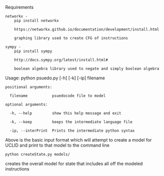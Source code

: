 Requirements

    networkx -
        pip install networkx

        https://networkx.github.io/documentation/development/install.html

        graphing library used to create CFG of instructions

    sympy - 
        pip install sympy

        http://docs.sympy.org/latest/install.html#

        boolean algebra library used to negate and simply boolean algebra


Usage: 
    python psuedo.py [-h] [-k] [-ip] filename

    positional arguments:

      filename           psuedocode file to model

    optional arguments:

      -h, --help         show this help message and exit
  
      -k, --keep         keeps the intermediate language file
  
      -ip, --interPrint  Prints the intermediate python syntax
  

Above is the basic input format which will attempt to create a model for UCLID and print to that model to the command line
	
	python createState.py models/

creates the overall model for state that includes all off the modeled instructions


